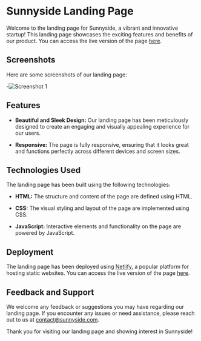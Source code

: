 # Sunnyside Landing Page

Welcome to the landing page for Sunnyside, a vibrant and innovative startup! This landing page showcases the exciting features and benefits of our product. You can access the live version of the page [here](https://sunnyside-landing-page-00.netlify.app/).

## Screenshots

Here are some screenshots of our landing page:

-![Screenshot 1]([(https://i.imgur.com/KMk5Xlm.jpg)](https://i.imgur.com/KMk5Xlm.jpg))

## Features

- **Beautiful and Sleek Design:** Our landing page has been meticulously designed to create an engaging and visually appealing experience for our users.

- **Responsive:** The page is fully responsive, ensuring that it looks great and functions perfectly across different devices and screen sizes.

## Technologies Used

The landing page has been built using the following technologies:

- **HTML:** The structure and content of the page are defined using HTML.

- **CSS:** The visual styling and layout of the page are implemented using CSS.

- **JavaScript:** Interactive elements and functionality on the page are powered by JavaScript.

## Deployment

The landing page has been deployed using [Netlify](https://www.netlify.com/), a popular platform for hosting static websites. You can access the live version of the page [here](https://sunnyside-landing-page-00.netlify.app/).

## Feedback and Support

We welcome any feedback or suggestions you may have regarding our landing page. If you encounter any issues or need assistance, please reach out to us at [contact@sunnyside.com](mailto:umairwaraich2019@gmail.com).

Thank you for visiting our landing page and showing interest in Sunnyside!

